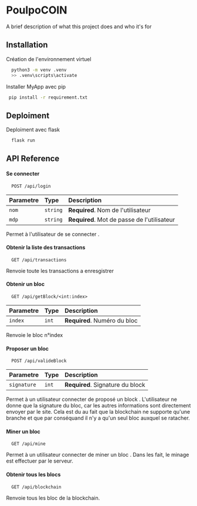 
# PoulpoCOIN

A brief description of what this project does and who it's for


## Installation
Création de l'environnement virtuel
 
```bash
  python3 -m venv .venv
  >> .venv\scripts\activate
```

Installer MyApp avec pip

```bash
 pip install -r requirement.txt
```
    
## Deploiment

Deploiment avec flask

```bash
  flask run 
```

## API Reference

#### Se connecter

```http
  POST /api/login
```

| Parametre | Type     | Description                |
| :-------- | :------- | :------------------------- |
| `nom` | `string` | **Required**. Nom de l'utilisateur |
| `mdp` | `string` | **Required**. Mot de passe de l'utilisateur |

Permet à l'utilisateur de se connecter .

#### Obtenir la liste des transactions

```http
  GET /api/transactions
```

Renvoie toute les transactions a enresgistrer 


#### Obtenir un bloc

```http
  GET /api/getBlock/<int:index>
```

| Parametre | Type     | Description                |
| :-------- | :------- | :------------------------- |
| `index` | `int` | **Required**. Numéro du bloc |

Renvoie le bloc n°index

#### Proposer un bloc

```http
  POST /api/valideBlock
```

| Parametre | Type     | Description                |
| :-------- | :------- | :------------------------- |
| `signature` | `int` | **Required**. Signature du block |

Permet à un utilisateur connecter de proposé un block .
L'utilisateur ne donne que la signature du bloc, car les autres
informations sont directement envoyer par le site.
Cela est du au fait que la blockchain ne supporte qu'une branche
et que par conséquand il n'y a qu'un seul bloc auxquel se ratacher.

#### Miner un bloc

```http
  GET /api/mine
```

Permet à un utilisateur connecter de miner un bloc .
Dans les fait, le minage est effectuer par le serveur.

#### Obtenir tous les blocs

```http
  GET /api/blockchain
```

Renvoie tous les bloc de la blockchain.


